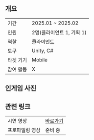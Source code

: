## 개요
<table>
  <tr><td>기간</td><td>2025.01 ~ 2025.02</td></tr>
  <tr><td>인원</td><td>2명(클라이언트 1, 기획 1)</td></tr>
  <tr><td>역할</td><td>클라이언트</td></tr>
  <tr><td>도구</td><td>Unity, C#</td></tr>
  <tr><td>타겟 기기</td><td>Mobile</td></tr>
  <tr><td>참여 활동</td><td>X</td></tr>
</table>

## 인게임 사진

## 관련 링크
<table>
  <tr><td>시연 영상</td><td><a href="https://www.youtube.com/watch?v=ugx6h1X3BUs">바로가기</a></td></tr>
  <tr><td>프로파일링 영상</td><td>준비 중</td></tr>
</table>
